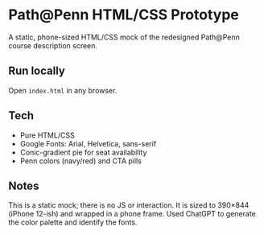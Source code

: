 # Path@Penn HTML/CSS Prototype

A static, phone-sized HTML/CSS mock of the redesigned Path@Penn course description screen.

## Run locally
Open `index.html` in any browser.

## Tech
- Pure HTML/CSS
- Google Fonts: Arial, Helvetica, sans-serif
- Conic-gradient pie for seat availability
- Penn colors (navy/red) and CTA pills

## Notes
This is a static mock; there is no JS or interaction. It is sized to 390×844 (iPhone 12-ish) and wrapped in a phone frame.
Used ChatGPT to generate the color palette and identify the fonts.
